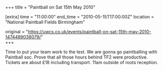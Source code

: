 +++
title = "Paintball on Sat 15th May 2010"

[extra]
time = "11:00:00"
end_time = "2010-05-15T17:00:00Z"
location = "National Paintball Fields Birmingham"

original = "https://uwcs.co.uk/events/paintball-on-sat-15th-may-2010-1474489038079/"    
+++

Time to put your team work to the test. We are gonna go paintballing with Paintball soc. Prove that all those hours behind TF2 were productive. Tickets are about £18 including transport. 11am outside of roots reception.

